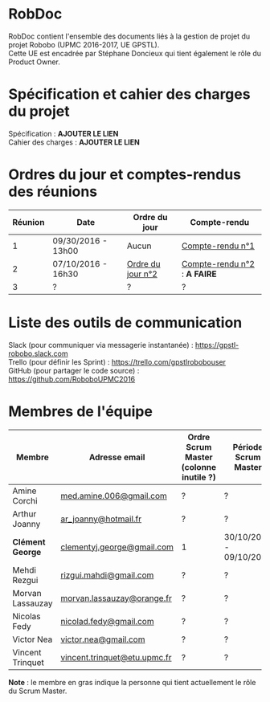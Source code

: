 # RobDoc
RobDoc contient l'ensemble des documents liés à la gestion de projet du projet Robobo (UPMC 2016-2017, UE GPSTL).
<br>
Cette UE est encadrée par Stéphane Doncieux qui tient également le rôle du Product Owner.


# Spécification et cahier des charges du projet
Spécification : **AJOUTER LE LIEN**
<br>
Cahier des charges : **AJOUTER LE LIEN**


# Ordres du jour et comptes-rendus des réunions
Réunion | Date | Ordre du jour | Compte-rendu
--- | --- | --- | ---
1 | 09/30/2016 - 13h00 | Aucun | [Compte-rendu n°1](https://docs.google.com/document/d/1x5L1qwzZes5eQOqI9R3ZUnK-Rgkx6PGk_MRQsCYOB8Q/)
2 | 07/10/2016 - 16h30 | [Ordre du jour n°2](https://docs.google.com/document/d/1NKCY2AAiyORjNOzOzKgRtBL8uKOZpl-SlTE9yLUJWYg) | [Compte-rendu n°2]() : **A FAIRE**
3 | ? | ? | ?


# Liste des outils de communication
Slack (pour communiquer via messagerie instantanée) : https://gpstl-robobo.slack.com
<br>
Trello (pour définir les Sprint) : https://trello.com/gpstlrobobouser
<br>
GitHub (pour partager le code source) : https://github.com/RoboboUPMC2016


# Membres de l'équipe
Membre | Adresse email | Ordre Scrum Master (colonne inutile ?) | Période Scrum Master
--- | --- | --- | ---
Amine Corchi | med.amine.006@gmail.com | ? | ?
Arthur Joanny | ar_joanny@hotmail.fr | ? | ?
**Clément	George** | clementyj.george@gmail.com | 1 | 30/10/2016 - 09/10/2016
Mehdi Rezgui | rizgui.mahdi@gmail.com | ? | ?
Morvan Lassauzay | morvan.lassauzay@orange.fr | ? | ?
Nicolas Fedy | nicolad.fedy@gmail.com | ? | ?
Victor Nea | victor.nea@gmail.com | ? | ?
Vincent	Trinquet | vincent.trinquet@etu.upmc.fr | ? | ?

**Note** : le membre en gras indique la personne qui tient actuellement le rôle du Scrum Master.
